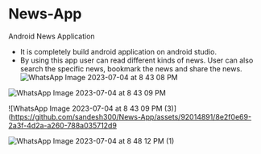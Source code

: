 # News-App
Android News Application
- It is completely build android application on android studio. 
- By using this app user can read different kinds of news. User 
can also search the specific news, bookmark the news and 
share the news.
![WhatsApp Image 2023-07-04 at 8 43 08 PM](https://github.com/sandesh300/News-App/assets/92014891/ef6f866c-7926-4598-9150-05b07f2c75c7)

![WhatsApp Image 2023-07-04 at 8 43 09 PM](https://github.com/sandesh300/News-App/assets/92014891/549af918-7781-4aee-975b-6b8d56b04347)

![WhatsApp Image 2023-07-04 at 8 43 09 PM (3)](https://github.com/sandesh300/News-App/assets/92014891/8e2f0e69-2a3f-4d2a-a260-788a035712d9

![WhatsApp Image 2023-07-04 at 8 48 12 PM (1)](https://github.com/sandesh300/News-App/assets/92014891/a38494be-5728-466c-b566-74a359ddfbf3)

